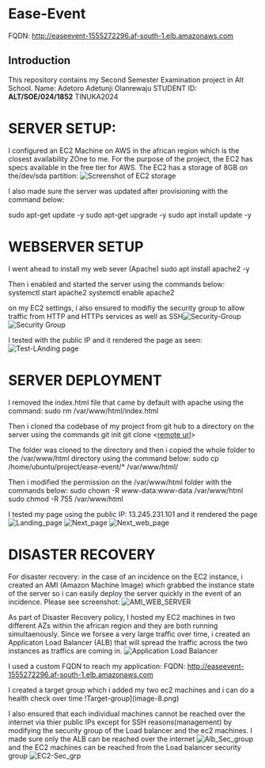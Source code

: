 <!-- Updated the Readme with everything you already wrote. -->
# Ease-Event
FQDN: http://easeevent-1555272296.af-south-1.elb.amazonaws.com

## Introduction
This repository contains my Second Semester Examination project in Alt School.
Name: Adetoro Adetunji Olanrewaju
STUDENT ID: **ALT/SOE/024/1852**
TINUKA2024

# SERVER SETUP:
I configured an EC2 Machine on AWS in the african region which is the closest availability ZOne to me. For the purpose of the project, the EC2 has specs available in the free tier for AWS. The EC2 has a storage of 8GB on the/dev/sda partition:
![Screenshot of EC2 storage](image.png)

I also made sure the server was updated after provisioning with the command below:

sudo apt-get update -y
sudo apt-get upgrade -y
sudo apt install update -y

# WEBSERVER SETUP
I went ahead to install my web sever (Apache)
sudo apt install apache2 -y

Then i enabled and started the server using the commands below:
systemctl start apache2
systemctl enable apache2

on my EC2 settings, i also ensured to modifiy the security group to allow traffic from HTTP and HTTPs services as well as SSH![Security-Group](image-1.png) ![Security Group](image-2.png)

I tested with the public IP and it rendered the page as seen: ![Test-LAnding page](image-3.png)

# SERVER DEPLOYMENT
I removed the index.html file that came by default with apache using the command:
sudo rm /var/www/html/index.html

Then i cloned tha codebase of my project from git hub to a directory on the server using the commands
git init
git clone <[remote url](https://github.com/adetoro1989/ease-event.git)>

The folder was cloned to the directory and then i copied the whole folder to the /var/www/html directory using the command below:
sudo cp /home/ubuntu/project/ease-event/* /var/www/html/

Then i modified the permission on the /var/www/html folder with the commands below:
sudo chown -R www-data:www-data /var/www/html
sudo chmod -R 755 /var/www/html

I tested my page using the public IP: 13.245.231.101 and it rendered the page ![Landing_page](image-4.png)  ![Next_page](image-5.png) ![Next_web_page](image-6.png)

# DISASTER RECOVERY
For disaster recovery: in the case of an incidence on the EC2 instance, i created an AMI (Amazon Machine Image) which grabbed the instance state of the server so i can easily deploy the server quickly in the event of an incidence. Please see screenshot: ![AMI_WEB_SERVER](image-7.png)

As part of Disaster Recovery policy, I hosted my EC2 machines in two different AZs within the african region and they are both running simultaenously. Since we forsee a very large traffic over time, i created an Applicaton Load Balancer (ALB) that will spread the traffic across the two instances as traffics are coming in. ![ Application Load Balancer](image-9.png)

I used a custom FQDN to reach my application: FQDN: http://easeevent-1555272296.af-south-1.elb.amazonaws.com

I created a target group which i added my two ec2 machines and i can do a health check over time !Target-group](image-8.png)

I also ensured that each individual machines cannot be reached over the internet via thier public IPs except for SSH reasons(management) by modifying the security group of the Load balancer and the ec2 machines. I made sure only the ALB can be reached over the internet ![Alb_Sec_group](image-10.png) and the EC2 machines can be reached from the Load balancer security group ![EC2-Sec_grp](image-11.png)